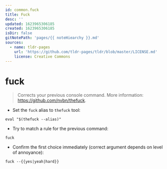```yaml
---
id: common.fuck
title: Fuck
desc: ''
updated: 1623965306185
created: 1623965306185
isDir: false
gitNotePath: 'pages/{{ noteHiearchy }}.md'
sources:
  - name: tldr-pages
    url: 'https://github.com/tldr-pages/tldr/blob/master/LICENSE.md'
    license: Creative Commons
---
```

# fuck

> Corrects your previous console command.
> More information: <https://github.com/nvbn/thefuck>.

- Set the `fuck` alias to `thefuck` tool:

`eval "$(thefuck --alias)"`

- Try to match a rule for the previous command:

`fuck`

- Confirm the first choice immediately (correct argument depends on level of annoyance):

`fuck --{{yes|yeah|hard}}`

